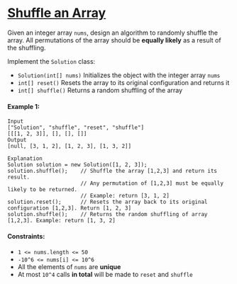 # [Shuffle an Array](https://leetcode.com/explore/interview/card/top-interview-questions-easy/98/design/670/)
Given an integer array `nums`, design an algorithm to randomly shuffle the array. All permutations of the array should be **equally likely** as a result of the shuffling.  
  
Implement the `Solution` class:
- `Solution(int[] nums)` Initializes the object with the integer array `nums`
- `int[] reset()` Resets the array to its original configuration and returns it
- `int[] shuffle()` Returns a random shuffling of the array

#### Example 1:
```
Input
["Solution", "shuffle", "reset", "shuffle"]
[[[1, 2, 3]], [], [], []]
Output
[null, [3, 1, 2], [1, 2, 3], [1, 3, 2]]

Explanation
Solution solution = new Solution([1, 2, 3]);
solution.shuffle();    // Shuffle the array [1,2,3] and return its result.
                       // Any permutation of [1,2,3] must be equally likely to be returned.
                       // Example: return [3, 1, 2]
solution.reset();      // Resets the array back to its original configuration [1,2,3]. Return [1, 2, 3]
solution.shuffle();    // Returns the random shuffling of array [1,2,3]. Example: return [1, 3, 2]
```

#### Constraints:
- `1 <= nums.length <= 50`
- `-10^6 <= nums[i] <= 10^6`
- All the elements of `nums` are **unique**
- At most `10^4` calls **in total** will be made to `reset` and `shuffle`
